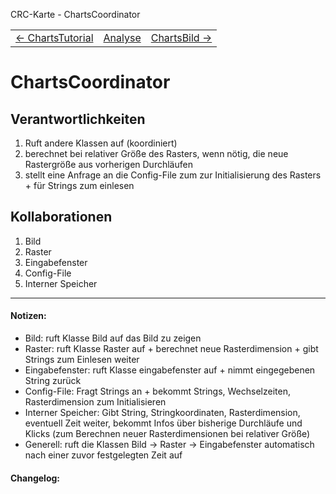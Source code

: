 CRC-Karte - ChartsCoordinator
<table>
<tbody>
  <tr>
    <td>
        <a href='crc-ChartsTutorial.md'>
            ← ChartsTutorial
        </a>
    </td>
    <td>
        <a href='README.md'>
            Analyse
        </a>
    </td>
    <td>
        <a href='crc-ChartsBild.md'>
            ChartsBild →
        </a>
    </td>
  </tr>
</tbody>
</table>



# ChartsCoordinator
## Verantwortlichkeiten
<!-- Wissen, welches verwaltet und angeboten wird, Aktion die angeboten werden, öffentliche Leistung -->
<!-- "Walkthrough" -> Szenarien zur Anwendung des Systems -->
<!-- Nichts, was eine andere Klasse machen könnte -->
<!-- Die Sachen die die Klasse macht -> keiner anderen Klasse geben -->
<!-- zentrale Verantwortlichkeiten vs verteilt -->
1. Ruft andere Klassen auf (koordiniert) 
2. berechnet bei relativer Größe des Rasters, wenn nötig, die neue Rastergröße aus vorherigen Durchläufen
3. stellt eine Anfrage an die Config-File zum zur Initialisierung des Rasters + für Strings zum einlesen

## Kollaborationen
<!-- Kann die Klasse die Verantwortlichkeiten selbstädnig erfüllen? Was benötigt sie von welcher Klasse? -->
<!-- Was weiß die Klasse? Welche anderen Klassen benötigen die Informationen? -->
1. Bild
2. Raster
3. Eingabefenster
4. Config-File
5. Interner Speicher

---
#### Notizen:
<!-- Hier Notizen zum Denkprozess, Hintergrundgedanken, Klarstellungen hinzufügen  -->
- Bild: ruft Klasse Bild auf das Bild zu zeigen
- Raster: ruft Klasse Raster auf +  berechnet neue Rasterdimension + gibt Strings zum Einlesen weiter
- Eingabefenster: ruft Klasse eingabefenster auf + nimmt eingegebenen String zurück
- Config-File: Fragt Strings an + bekommt Strings, Wechselzeiten, Rasterdimension zum Initialisieren
- Interner Speicher: Gibt String, Stringkoordinaten, Rasterdimension, eventuell Zeit weiter, bekommt Infos über bisherige Durchläufe und Klicks (zum Berechnen neuer Rasterdimensionen bei relativer Größe)
- Generell: ruft die Klassen Bild -> Raster -> Eingabefenster automatisch nach einer zuvor festgelegten Zeit auf


#### Changelog:
<!-- Hier eventuelle Abänderungen dokumentieren -->
